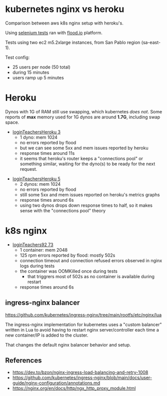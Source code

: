 # kubernetes nginx vs heroku

Comparison between aws k8s nginx setup with heroku's.

Using [selenium tests](./../../testing/app) ran with [flood.io](https://app.flood.io) platform.

Tests using two ec2 m5.2xlarge instances, from San Pablo region (sa-east-1).

Test config:

* 25 users per node (50 total)
* during 15 minutes
* users ramp up 5 minutes

# Heroku

Dynos with 1G of RAM still use swapping, which kubernetes _does not_. Some reports of __max__ memory used for 1G dynos are around __1.7G__, including swap space.

* [loginTeachersHeroku 3][loginTeachersHeroku 3]
	* 1 dyno: mem 1024
	* no errors reported by flood
	* but we can see some 5xx and mem issues reported by heroku
	* response times around 11s
	* it seems that heroku's router keeps a "connections pool" or something similar, waiting for the dyno(s) to be ready for the next request.

[loginTeachersHeroku 3]: https://app.flood.io/projects/121440/flood/2IMbjWNT8HkxJX2aoHmg754Cgjy/grid/5TIl7NU5YvbBcdbupv8iHQ/timeline/2022-12-02T15:22:30.000Z/2022-12-02T15:37:45.000Z

* [loginTeachersHeroku 5][loginTeachersHeroku 5]
	* 2 dynos: mem 1024
	* no errors reported by flood
	* still some 5xx and mem issues reported on heroku's metrics graphs
	* response times around 6s
	* using two dynos drops down response times to half, so it makes sense with the "connections pool" theory

[loginTeachersHeroku 5]:
https://app.flood.io/projects/121440/flood/2IV5dltx3IVUsLiq8ckVN20WTZB/grid/GpNfcJfV3OPoTSwtyXYxeQ/timeline/2022-12-05T15:27:30.000Z/2022-12-05T15:42:15.000Z

# k8s nginx

* [loginTeachers92 73][loginTeachers92 73]
	* 1 container: mem 2048
	* 125 rpm errors reported by flood: mostly 502s
	* connection timeout and connection refused errors observed in nginx logs during tests
	* the container was OOMKilled once during tests
		* that triggrers most of 502s as no container is available during restart
	* response times around 6s

[loginTeachers92 73]:
https://app.flood.io/projects/121440/flood/2IN3ViQiOy7Fb26d578uMZ5YI0a/grid/5TIl7NU5YvbBcdbupv8iHQ/timeline/2022-12-02T19:11:00.000Z/2022-12-02T19:26:15.000Z/notes

## ingress-nginx balancer

https://github.com/kubernetes/ingress-nginx/tree/main/rootfs/etc/nginx/lua

The ingress-nginx implementation for kubernetes uses a "custom balancer" written in Lua to avoid having to restart nginx server/controller each time a new container/IP is added to the cluster.

That changes the default nginx balancer behavior and setup.

## References

* https://dev.to/bzon/nginx-ingress-load-balancing-and-retry-1008
* https://github.com/kubernetes/ingress-nginx/blob/main/docs/user-guide/nginx-configuration/annotations.md
* https://nginx.org/en/docs/http/ngx_http_proxy_module.html

